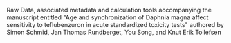 Raw Data, associated metadata and calculation tools accompanying the manuscript entitled "Age and synchronization of Daphnia magna affect sensitivity to teflubenzuron in acute standardized toxicity tests" authored by Simon Schmid, Jan Thomas Rundberget, You Song, and Knut Erik Tollefsen


